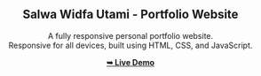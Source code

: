 <div align="center">

  <h2 align="center">Salwa Widfa Utami - Portfolio Website</h2>

  A fully responsive personal portfolio website. <br />Responsive for all devices, built using HTML, CSS, and JavaScript.

  <a href="https://salwawidfautami.netlify.app/"><strong>➥ Live Demo</strong></a>

</div>

